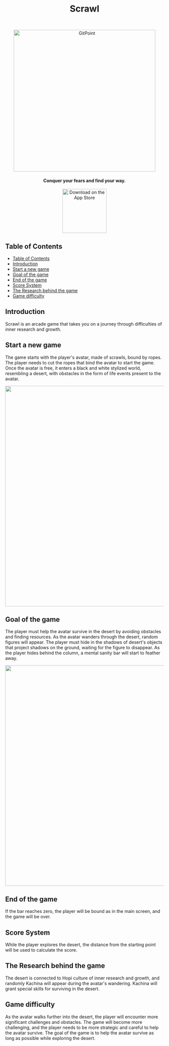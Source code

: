 <h1 align="center"> Scrawl </h1> <br>
<p align="center">
    <img alt="GitPoint" title="GitPoint" src="https://cdn.discordapp.com/attachments/1040367488036249624/1089968618856517662/laido9234_a_person_made_of_scrawls_in_the_middle_of_a_black_ad__39920344-cfaa-4c6e-9871-bc51759fd02b.png" width="450">
</p>

<h4 align="center">
  Conquer your fears and find your way.
</h4>

<p align="center">
  <!-- <a href="https://itunes.apple.com/us/app/gitpoint/id1251245162?mt=8"> -->
    <img alt="Download on the App Store" title="App Store" src="http://i.imgur.com/0n2zqHD.png" width="140">
  <!-- </a> -->
</p>

<!-- START doctoc generated TOC please keep comment here to allow auto update -->
<!-- DON'T EDIT THIS SECTION, INSTEAD RE-RUN doctoc TO UPDATE -->
## Table of Contents

- [Table of Contents](#table-of-contents)
- [Introduction](#introduction)
- [Start a new game](#start-a-new-game)
- [Goal of the game](#goal-of-the-game)
- [End of the game](#end-of-the-game)
- [Score System](#score-system)
- [The Research behind the game](#the-research-behind-the-game)
- [Game difficulty](#game-difficulty)

<!-- END doctoc generated TOC please keep comment here to allow auto update -->

## Introduction

Scrawl is an arcade game that takes you on a journey through difficulties of inner research and growth.

## Start a new game

The game starts with the player's avatar, made of scrawls, bound by ropes. The player needs to cut the ropes that bind the avatar to start the game.
Once the avatar is free, it enters a black and white stylized world, resembling a desert, with obstacles in the form of life events present to the avatar.

<p align="center">
  <img src = "https://cdn.discordapp.com/attachments/1040367488036249624/1089990028391874702/Antonio_Palomba_ball_point_pen_sketch_of_a_human_silhouette_c30aa3bc-e6a4-4577-87d4-718f56cc179c.png" width=700>
</p>

## Goal of the game

The player must help the avatar survive in the desert by avoiding obstacles and finding resources. As the avatar wanders through the desert, random figures will appear. The player must hide in the shadows of desert's objects that project shadows on the ground, waiting for the figure to disappear.
As the player hides behind the column, a mental sanity bar will start to feather away.

<p align="center">
  <img src = "https://cdn.discordapp.com/attachments/1040367488036249624/1089990076009812139/Antonio_Palomba_a_human_silhouette_drawn_with_random_pen_scrawl_97063443-95de-46fe-a411-88efa0ce8566.png" width=700>
</p>

## End of the game

If the bar reaches zero, the player will be bound as in the main screen, and the game will be over.

## Score System

While the player explores the desert, the distance from the starting point will be used to calculate the score.

## The Research behind the game

The desert is connected to Hopi culture of inner research and growth, and randomly Kachina will appear during the avatar's wandering. Kachina will grant special skills for surviving in the desert. 

## Game difficulty

As the avatar walks further into the desert, the player will encounter more significant challenges and obstacles. The game will become more challenging, and the player needs to be more strategic and careful to help the avatar survive.
The goal of the game is to help the avatar survive as long as possible while exploring the desert.

